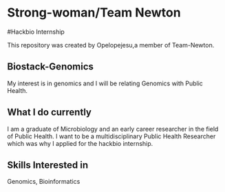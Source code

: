# Strong-woman/Team Newton
#Hackbio Internship



This repository was created by Opelopejesu,a member of Team-Newton.

## Biostack-Genomics

My interest is in genomics and I will be relating Genomics with Public Health.

## What I do currently

I am a graduate of Microbiology and an early career researcher in the field of Public Health. I want to be a multidisciplinary Public Health Researcher which was why I applied for the hackbio internship.

## Skills Interested in

Genomics, Bioinformatics
